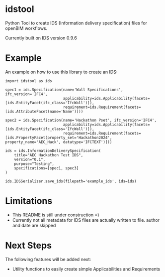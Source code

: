 # idstool
 Python Tool to create IDS (Information delivery specification) files for openBIM workflows.

 Currently built on IDS version 0.9.6


# Example

An example on how to use this library to create an IDS:

```
import idstool as ids

spec1 = ids.Specification(name='Wall Specifications', ifc_version='IFC4',
                          applicability=ids.Applicability(facets=[ids.EntityFacet(ifc_class='IfcWall')]),
                          requirement=ids.Requirement(facets=[ids.AttributeFacet(name='Name')]))

spec2 = ids.Specification(name='Hackathon Pset', ifc_version='IFC4',
                          applicability=ids.Applicability(facets=[ids.EntityFacet(ifc_class='IfcWall')]),
                          requirement=ids.Requirement(facets=[ids.PropertyFacet(property_set='Hackathon2024', property_name='AEC_Hack', datatype='IFCTEXT')]))

ids = ids.InformationDeliverySpecification(
    title="AEC Hackathon Test IDS",
    version="0.1",
    purpose="Testing",
    specifications=[spec1, spec3]
)

ids.IDSSerializer.save_ids(filepath='example_ids', ids=ids)
```


# Limitations

- This README is still under construction =)
- Currently not all metadata for IDS files are actually written to file. author and date are skipped

# Next Steps

The following features will be added next:

- Utility functions to easily create simple Applicabilities and Requirements

